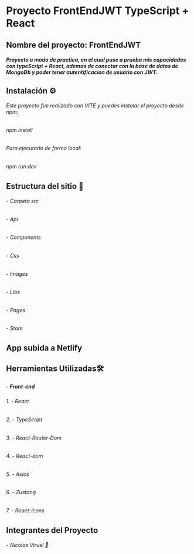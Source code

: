 # Proyecto FrontEndJWT TypeScript + React

## Nombre del proyecto: FrontEndJWT

#####  Proyecto a modo de practica, en el cual puse a prueba mis capacidades con typeScript + React, ademas de conectar con la base de datos de MongoDb y poder tener autentificacion de usuario con JWT.


## Instalación ⚙️ 

###### Este proyecto fue realizado con VITE y puedes instalar el proyecto desde npm:

###### npm install

###### Para ejecutarlo de forma local:

###### npm run dev

## Estructura del sitio :t-rex:

###### - Carpeta src
###### - Api
###### - Components
###### - Css
###### - Images
###### - Libs
###### - Pages
###### - Store


## App subida a Netlify



## Herramientas Utilizadas🛠️

##### - Front-end
###### 1. - React
###### 2. - TypeScript
###### 3. - React-Router-Dom
###### 4. - React-dom
###### 5. - Axios
###### 6. - Zustang
###### 7. - React-icons


## Integrantes del Proyecto

###### - Nicolas Viruel :baby_chick: